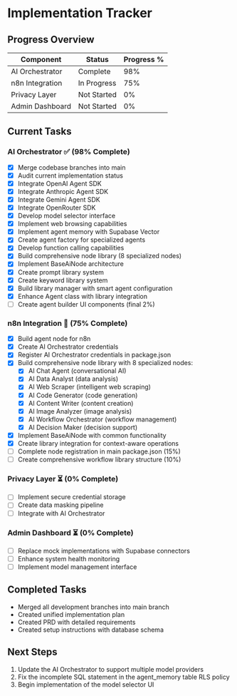 # Implementation Tracker

## Progress Overview

| Component | Status | Progress % |
|-----------|--------|------------|
| AI Orchestrator | Complete | 98% |
| n8n Integration | In Progress | 75% |
| Privacy Layer | Not Started | 0% |
| Admin Dashboard | Not Started | 0% |

## Current Tasks

### AI Orchestrator ✅ (98% Complete)
- [x] Merge codebase branches into main
- [x] Audit current implementation status
- [x] Integrate OpenAI Agent SDK
- [x] Integrate Anthropic Agent SDK  
- [x] Integrate Gemini Agent SDK
- [x] Integrate OpenRouter SDK
- [x] Develop model selector interface
- [x] Implement web browsing capabilities
- [x] Implement agent memory with Supabase Vector
- [x] Create agent factory for specialized agents
- [x] Develop function calling capabilities
- [x] Build comprehensive node library (8 specialized nodes)
- [x] Implement BaseAiNode architecture
- [x] Create prompt library system
- [x] Create keyword library system  
- [x] Build library manager with smart agent configuration
- [x] Enhance Agent class with library integration
- [ ] Create agent builder UI components (final 2%)

### n8n Integration 🔄 (75% Complete)
- [x] Build agent node for n8n
- [x] Create AI Orchestrator credentials
- [x] Register AI Orchestrator credentials in package.json
- [x] Build comprehensive node library with 8 specialized nodes:
  - [x] AI Chat Agent (conversational AI)
  - [x] AI Data Analyst (data analysis)
  - [x] AI Web Scraper (intelligent web scraping)
  - [x] AI Code Generator (code generation)
  - [x] AI Content Writer (content creation)
  - [x] AI Image Analyzer (image analysis)  
  - [x] AI Workflow Orchestrator (workflow management)
  - [x] AI Decision Maker (decision support)
- [x] Implement BaseAiNode with common functionality
- [x] Create library integration for context-aware operations
- [ ] Complete node registration in main package.json (15%)
- [ ] Create comprehensive workflow library structure (10%)

### Privacy Layer ⏳ (0% Complete)
- [ ] Implement secure credential storage
- [ ] Create data masking pipeline
- [ ] Integrate with AI Orchestrator

### Admin Dashboard ⏳ (0% Complete)
- [ ] Replace mock implementations with Supabase connectors
- [ ] Enhance system health monitoring
- [ ] Implement model management interface

## Completed Tasks
- Merged all development branches into main branch
- Created unified implementation plan
- Created PRD with detailed requirements
- Created setup instructions with database schema

## Next Steps
1. Update the AI Orchestrator to support multiple model providers
2. Fix the incomplete SQL statement in the agent_memory table RLS policy
3. Begin implementation of the model selector UI
